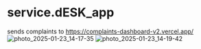 # service.dESK_app
sends complaints to https://complaints-dashboard-v2.vercel.app/
![photo_2025-01-23_14-17-35](https://github.com/user-attachments/assets/197e7ba9-c04b-47b2-8030-f57a3e5c525a)
![photo_2025-01-23_14-19-42](https://github.com/user-attachments/assets/8ae465d0-bf3f-48c9-8dbd-23fe195d73e0)
